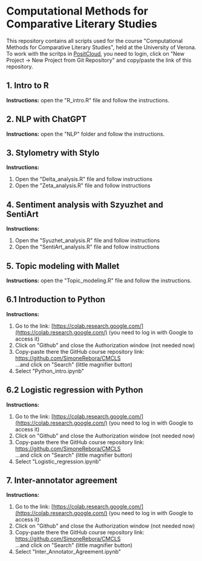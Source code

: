 # Computational Methods for Comparative Literary Studies

This repository contains all scripts used for the course "Computational Methods for Comparative Literary Studies", held at the University of Verona.  
To work with the scritps in [PositCloud](https://posit.cloud/), you need to login, click on "New Project -> New Project from Git Repository" and copy/paste the link of this repository.

## 1. Intro to R

**Instructions:** open the "R_intro.R" file and follow the instructions.

## 2. NLP with ChatGPT

**Instructions:** open the "NLP" folder and follow the instructions.

## 3. Stylometry with Stylo

**Instructions:**  
1. Open the "Delta_analysis.R" file and follow instructions  
2. Open the "Zeta_analysis.R" file and follow instructions

## 4. Sentiment analysis with Szyuzhet and SentiArt

**Instructions:**  
1. Open the "Syuzhet_analysis.R" file and follow instructions  
2. Open the "SentiArt_analysis.R" file and follow instructions  

## 5. Topic modeling with Mallet

**Instructions:** open the "Topic_modeling.R" file and follow the instructions.

## 6.1 Introduction to Python

**Instructions:**  
1. Go to the link: [https://colab.research.google.com/](https://colab.research.google.com/)
(you need to log in with Google to access it)  
2. Click on "Github" and close the Authorization window (not needed now)  
3. Copy-paste there the GitHub course repository link:
https://github.com/SimoneRebora/CMCLS  
...and click on "Search" (little magnifier button)
4. Select "Python_intro.ipynb"  

## 6.2 Logistic regression with Python

**Instructions:**  
1. Go to the link: [https://colab.research.google.com/](https://colab.research.google.com/)
(you need to log in with Google to access it)  
2. Click on "Github" and close the Authorization window (not needed now)  
3. Copy-paste there the GitHub course repository link:
https://github.com/SimoneRebora/CMCLS  
...and click on "Search" (little magnifier button)
4. Select "Logistic_regression.ipynb"  

## 7. Inter-annotator agreement

**Instructions:**  
1. Go to the link: [https://colab.research.google.com/](https://colab.research.google.com/)
(you need to log in with Google to access it)  
2. Click on "Github" and close the Authorization window (not needed now)  
3. Copy-paste there the GitHub course repository link:
https://github.com/SimoneRebora/CMCLS  
...and click on "Search" (little magnifier button)
4. Select "Inter_Annotator_Agreement.ipynb"  


